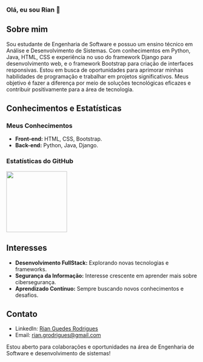 ### Olá, eu sou Rian 👋

<!--
**Rian122145/Rian122145** is a ✨ _special_ ✨ repository because its `README.md` (this file) appears on your GitHub profile.

Here are some ideas to get you started:

- 🔭 I’m currently working on ...
- 🌱 I’m currently learning ...
- 👯 I’m looking to collaborate on ...
- 🤔 I’m looking for help with ...
- 💬 Ask me about ...
- 📫 How to reach me: ...
- 😄 Pronouns: ...
- ⚡ Fun fact: ...
-->

## Sobre mim
Sou estudante de Engenharia de Software e possuo um ensino técnico em Análise e Desenvolvimento de Sistemas. Com conhecimentos em Python, Java, HTML, CSS e experiência no uso do framework Django para desenvolvimento web, e o framework Bootstrap para criação de interfaces responsivas. Estou em busca de oportunidades para aprimorar minhas habilidades de programação e trabalhar em projetos significativos. Meus objetivo é fazer a diferença por meio de soluções tecnológicas eficazes e contribuir positivamente para a área de tecnologia.

## Conhecimentos e Estatísticas
### Meus Conhecimentos

- **Front-end:** HTML, CSS, Bootstrap.
- **Back-end:** Python, Java, Django.

### Estatísticas do GitHub
<img height="160em" src="https://github-readme-stats.vercel.app/api/top-langs/?username=Rian122145&layout=compact&langs_count=7&theme=dark">

<!--
## Projeto em Andamento
No momento, estou trabalhando em [Nome do Projeto em Andamento](link-para-o-projeto-em-andamento), um projeto [breve descrição do projeto em andamento]. Este projeto visa [objetivo ou propósito do projeto em andamento].

## 🌱 Atualmente estou aprendendo
Estou atualmente me aprofundando em [Tecnologia ou Área de Aprendizado], visando expandir meus conhecimentos e habilidades na área de [breve descrição da tecnologia ou área].
-->

## Interesses
- **Desenvolvimento FullStack:** Explorando novas tecnologias e frameworks.
- **Segurança da Informação:** Interesse crescente em aprender mais sobre cibersegurança.
- **Aprendizado Contínuo:** Sempre buscando novos conhecimentos e desafios.

## Contato
- LinkedIn: [Rian Guedes Rodrigues](www.linkedin.com/in/rianguedesrodrigues)
- Email: rian.grodrigues@gmail.com

Estou aberto para colaborações e oportunidades na área de Engenharia de Software e desenvolvimento de sistemas!
